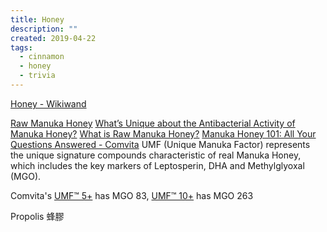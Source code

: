 ```yaml
---
title: Honey
description: ""
created: 2019-04-22
tags:
  - cinnamon
  - honey
  - trivia
---
```


[Honey - Wikiwand](http://www.wikiwand.com/en/Honey)

[Raw Manuka Honey](https://rawmanukahoney.co.uk/)
[What’s Unique about the Antibacterial Activity of Manuka Honey?](https://rawmanukahoney.co.uk/manuka-honey/unique-antibacterial-activity-manuka-honey)
[What is Raw Manuka Honey?](https://rawmanukahoney.co.uk/raw-manuka-honey/what-is-raw-manuka-honey)
[Manuka Honey 101: All Your Questions Answered - Comvita](https://www.comvita.com/blog-article/manuka-honey-101/W5400009)
UMF (Unique Manuka Factor) represents the unique signature compounds characteristic of real Manuka Honey, which includes the key markers of Leptosperin, DHA and Methylglyoxal (MGO).

Comvita's [UMF™ 5+](https://www.comvita.com/product/umf%E2%84%A2-5-manuka-honey-17.6oz/H1472) has MGO 83, [UMF™ 10+](https://www.comvita.com/product/umf%E2%84%A2-10-manuka-honey-17.6oz/H1473) has MGO 263

Propolis 蜂膠
